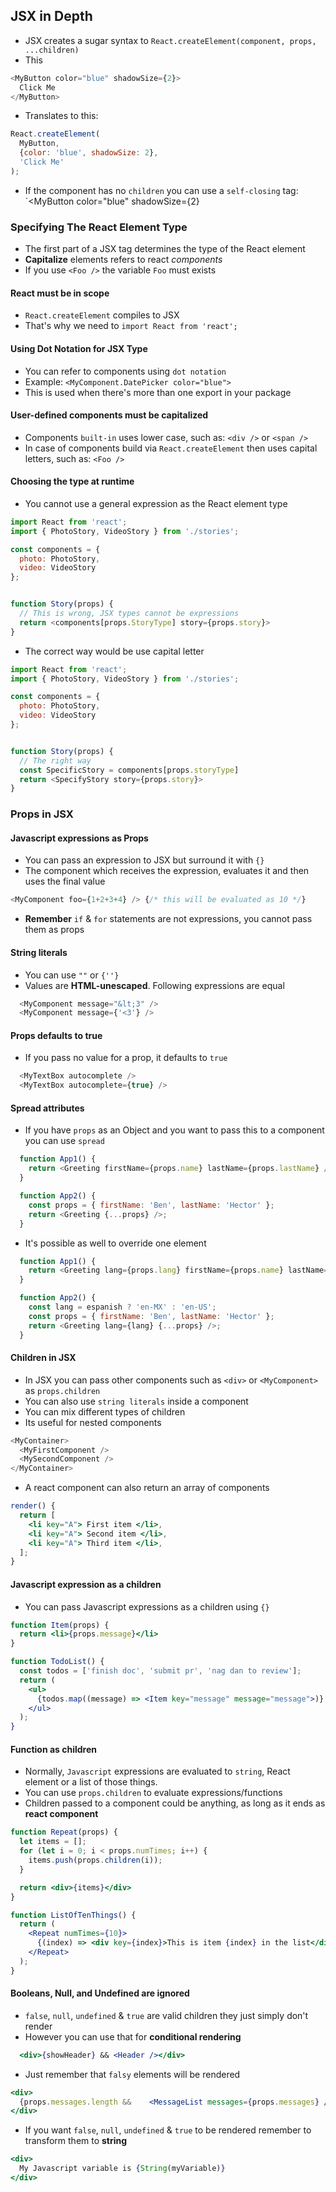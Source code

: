 ## JSX in Depth
- JSX creates a sugar syntax to `React.createElement(component, props, ...children)`
- This
```javascript
<MyButton color="blue" shadowSize={2}>
  Click Me
</MyButton>
```
- Translates to this:
```javascript
React.createElement(
  MyButton,
  {color: 'blue', shadowSize: 2},
  'Click Me'
);
```
- If the component has no `children` you can use a `self-closing` tag: `<MyButton color="blue" shadowSize={2}

### Specifying The React Element Type
- The first part of a JSX tag determines the type of the React element
- **Capitalize** elements refers to react _components_
- If you use `<Foo />` the variable `Foo` must exists

#### React must be in scope
- `React.createElement` compiles to JSX
- That's why we need to `import React from 'react';`

#### Using Dot Notation for JSX Type
- You can refer to components using `dot notation`
- Example: `<MyComponent.DatePicker color="blue">`
- This is used when there's more than one export in your package

#### User-defined components must be capitalized
- Components `built-in` uses lower case, such as: `<div />` or `<span />`
- In case of components build via `React.createElement` then uses capital letters, such as: `<Foo />`

#### Choosing the type at runtime
- You cannot use a general expression as the React element type
```javascript
import React from 'react';
import { PhotoStory, VideoStory } from './stories';

const components = {
  photo: PhotoStory,
  video: VideoStory
};


function Story(props) {
  // This is wrong, JSX types cannot be expressions
  return <components[props.StoryType] story={props.story}>
}
```
- The correct way would be use capital letter
```javascript
import React from 'react';
import { PhotoStory, VideoStory } from './stories';

const components = {
  photo: PhotoStory,
  video: VideoStory
};


function Story(props) {
  // The right way
  const SpecificStory = components[props.storyType]
  return <SpecifyStory story={props.story}>
}
```

### Props in JSX
#### Javascript expressions as Props
- You can pass an expression to JSX but surround it with `{}`
- The component which receives the expression, evaluates it and then uses the final value
```javascript
<MyComponent foo={1+2+3+4} /> {/* this will be evaluated as 10 */}
```
- **Remember** `if` & `for` statements are not expressions, you cannot pass them as props

#### String literals
- You can use `""` or `{''}`
- Values are **HTML-unescaped**. Following expressions are equal
```javascript
  <MyComponent message="&lt;3" />
  <MyComponent message={'<3'} />
```

#### Props defaults to true
- If you pass no value for a prop, it defaults to `true`
```javascript
  <MyTextBox autocomplete />
  <MyTextBox autocomplete={true} />
```

#### Spread attributes
- If you have `props` as an Object and you want to pass this to a component you can use `spread`
```javascript
  function App1() {
    return <Greeting firstName={props.name} lastName={props.lastName} />;
  }

  function App2() {
    const props = { firstName: 'Ben', lastName: 'Hector' };
    return <Greeting {...props} />;
  }
```
- It's possible as well to override one element
```javascript
  function App1() {
    return <Greeting lang={props.lang} firstName={props.name} lastName={props.lastName} />;
  }

  function App2() {
    const lang = espanish ? 'en-MX' : 'en-US';
    const props = { firstName: 'Ben', lastName: 'Hector' };
    return <Greeting lang={lang} {...props} />;
  }
```

#### Children in JSX
- In JSX you can pass other components such as `<div>` or `<MyComponent>` as `props.children` 
- You can also use `string literals` inside a component
- You can mix different types of children
- Its useful for nested components
```javascript
<MyContainer>
  <MyFirstComponent />
  <MySecondComponent />
</MyContainer>
```
- A react component can also return an array of components
```jsx
render() {
  return [
    <li key="A"> First item </li>,
    <li key="A"> Second item </li>,
    <li key="A"> Third item </li>,
  ];
}
```

#### Javascript expression as a children
- You can pass Javascript expressions as a children using `{}`
```jsx
function Item(props) {
  return <li>{props.message}</li>
}

function TodoList() {
  const todos = ['finish doc', 'submit pr', 'nag dan to review'];
  return (
    <ul>
      {todos.map((message) => <Item key="message" message="message">)}
    </ul>
  );
}
```

#### Function as children
- Normally, `Javascript` expressions are evaluated to `string`, React element or a list of those things.
- You can use `props.children` to evaluate expressions/functions
- Children passed to a component could be anything, as long as it ends as **react component**
```jsx
function Repeat(props) {
  let items = [];
  for (let i = 0; i < props.numTimes; i++) {
    items.push(props.children(i));
  }

  return <div>{items}</div>
}

function ListOfTenThings() {
  return (
    <Repeat numTimes={10}>
      {(index) => <div key={index}>This is item {index} in the list</div>}
    </Repeat>
  );
}
```

#### Booleans, Null, and Undefined are ignored
- `false`, `null`, `undefined` & `true` are valid children they just simply don't render
- However you can use that for **conditional rendering**
```jsx
  <div>{showHeader} && <Header /></div>
```
- Just remember that `falsy` elements will be rendered
```jsx
<div>
  {props.messages.length &&    <MessageList messages={props.messages} />}
</div>
```
- If you want `false`, `null`, `undefined` & `true` to be rendered remember to transform them to **string**
```jsx
<div>
  My Javascript variable is {String(myVariable)}
</div>
```